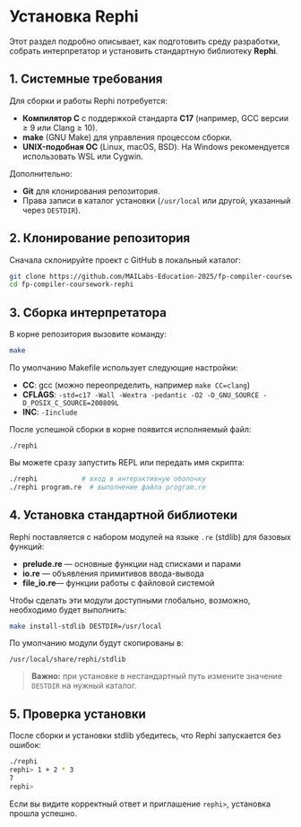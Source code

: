 
# Установка Rephi

Этот раздел подробно описывает, как подготовить среду разработки, собрать интерпретатор и установить стандартную библиотеку **Rephi**.

## 1. Системные требования

Для сборки и работы Rephi потребуется:

* **Компилятор C** с поддержкой стандарта **C17** (например, GCC версии ≥ 9 или Clang ≥ 10).
* **make** (GNU Make) для управления процессом сборки.
* **UNIX-подобная ОС** (Linux, macOS, BSD). На Windows рекомендуется использовать WSL или Cygwin.

Дополнительно:

* **Git** для клонирования репозитория.
* Права записи в каталог установки (`/usr/local` или другой, указанный через `DESTDIR`).

## 2. Клонирование репозитория

Сначала склонируйте проект с GitHub в локальный каталог:

```bash
git clone https://github.com/MAILabs-Education-2025/fp-compiler-coursework-rephi.git
cd fp-compiler-coursework-rephi
```

## 3. Сборка интерпретатора

В корне репозитория вызовите команду:

```bash
make
```

По умолчанию Makefile использует следующие настройки:

* **CC**: gcc (можно переопределить, например `make CC=clang`)
* **CFLAGS**: `-std=c17 -Wall -Wextra -pedantic -O2 -D_GNU_SOURCE -D_POSIX_C_SOURCE=200809L`
* **INC**: `-Iinclude`

После успешной сборки в корне появится исполняемый файл:

```
./rephi
```

Вы можете сразу запустить REPL или передать имя скрипта:

```bash
./rephi           # вход в интерактивную оболочку
./rephi program.re  # выполнение файла program.re
```

## 4. Установка стандартной библиотеки

Rephi поставляется с набором модулей на языке `.re` (stdlib) для базовых функций:

* **prelude.re** — основные функции над списками и парами
* **io.re**     — объявления примитивов ввода-вывода
* **file\_io.re**— функции работы с файловой системой

Чтобы сделать эти модули доступными глобально, возможно, необходимо будет выполнить:

```bash
make install-stdlib DESTDIR=/usr/local
```

По умолчанию модули будут скопированы в:

```
/usr/local/share/rephi/stdlib
```

> **Важно:** при установке в нестандартный путь измените значение `DESTDIR` на нужный каталог.

## 5. Проверка установки

После сборки и установки stdlib убедитесь, что Rephi запускается без ошибок:

```bash
./rephi
rephi> 1 + 2 * 3
7
rephi>
```

Если вы видите корректный ответ и приглашение `rephi>`, установка прошла успешно.

